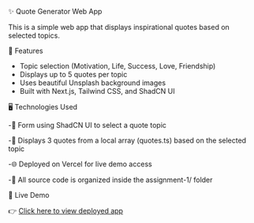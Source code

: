 ✨ Quote Generator Web App

This is a simple web app that displays inspirational quotes based on selected topics.

🚀 Features

- Topic selection (Motivation, Life, Success, Love, Friendship)
- Displays up to 5 quotes per topic
- Uses beautiful Unsplash background images
- Built with Next.js, Tailwind CSS, and ShadCN UI

🖥️ Technologies Used

-🧾 Form using ShadCN UI to select a quote topic

-💬 Displays 3 quotes from a local array (quotes.ts) based on the selected topic

-🌐 Deployed on Vercel for live demo access

-📁 All source code is organized inside the assignment-1/ folder

🔗 Live Demo

👉 [Click here to view deployed app](https://your-vercel-app.vercel.app)
